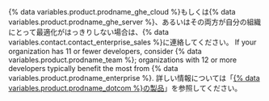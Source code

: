 {% data variables.product.prodname_ghe_cloud %}もしくは{% data variables.product.prodname_ghe_server %}、あるいはその両方が自分の組織にとって最適化がはっきりしない場合は、{% data variables.contact.contact_enterprise_sales %}に連絡してください。 If your organization has 11 or fewer developers, consider {% data variables.product.prodname_team %}; organizations with 12 or more developers typically benefit the most from {% data variables.product.prodname_enterprise %}. 詳しい情報については「<a href="/articles/githubs-products/" class="dotcom-only">{% data variables.product.prodname_dotcom %}の製品</a>」を参照してください。
